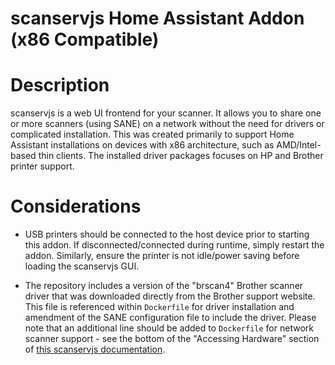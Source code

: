 # scanservjs Home Assistant Addon (x86 Compatible)

# Description

scanservjs is a web UI frontend for your scanner. It allows you to share one or more scanners (using SANE) on a network without the need for drivers or complicated installation. This was created primarily to support Home Assistant installations on devices with x86 architecture, such as AMD/Intel-based thin clients. The installed driver packages focuses on HP and Brother printer support.

# Considerations

* USB printers should be connected to the host device prior to starting this addon. If disconnected/connected during runtime, simply restart the addon. Similarly, ensure the printer is not idle/power saving before loading the scanservjs GUI.

* The repository includes a version of the "brscan4" Brother scanner driver that was downloaded directly from the Brother support website. This file is referenced within `Dockerfile` for driver installation and amendment of the SANE configuration file to include the driver. Please note that an additional line should be added to `Dockerfile` for network scanner support - see the bottom of the "Accessing Hardware" section of [this scanservjs documentation](https://github.com/sbs20/scanservjs/blob/master/docs/docker.md#accessing-hardware).
